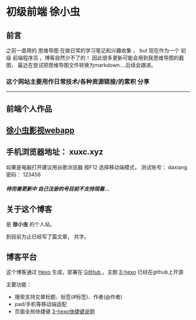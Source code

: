 # **初级前端 徐小虫**
## **前言**
之前一直用的 思维导图 在做日常的学习笔记和兴趣收集 ，
but 现在作为一个 初级 前端程序员 ，博客自然少不了的！
因此很多更新可能会用到我思维导图的截图，
最近在尝试把思维导图文件转换为markdown....后续会跟进。

### 这个网站主要用作日常技术/各种资源链接/的累积 分享

---



## **前端个人作品**
[徐小虫影视webapp](http://118.89.172.239:8080)
---
手机浏览器地址： xuxc.xyz
---
如果是电脑打开建议用谷歌浏览器 按F12 选择移动端模式，
测试账号： daxiang 密码： 123456
##### 待完善更新中 自己注册的号目前不支持观看...

## **关于这个博客**
是 **徐小虫** 的个人站。

到目前为止已经写了<code class="article_number"></code>篇文章， 共<code class="site_word_count"></code>字。

<!-- 本站访问人数：<code class="site_uv"></code>人次 ， 访问量：<code class="site_pv"></code>次 -->

## **博客平台**
这个博客通过 [Hexo](https://hexo.io/) 生成，部署在 [GitHub ](https://github.com/git-ray/git-ray.github.io/)，主题 [3-hexo](https://github.com/yelog/hexo-theme-3-hexo) 已经在github上开源

主要功能：
- 搜索支持文章标题、标签(#标签)、作者(@作者)
- pad/手机等移动端适配
- 页面全局快捷键 <a href='http://yelog.org/2017/03/24/3-hexo-shortcuts/'>3-hexo快捷键说明</a>
